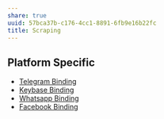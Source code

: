 ```yaml
---
share: true
uuid: 57bca37b-c176-4cc1-8891-6fb9e16b22fc
title: Scraping
---
```

## Platform Specific

* [Telegram Binding](/ec8c9244-b8d5-43ec-9432-cad045c075e5)
* [Keybase Binding](/3ff1df10-10b8-4206-b9b2-3bbad4b748d5)
* [Whatsapp Binding](/04a10593-c9c5-43ce-a8f0-d457f2353d88)
* [Facebook Binding](/3f2b1b8f-6760-42c4-b752-b80f5ae60057)